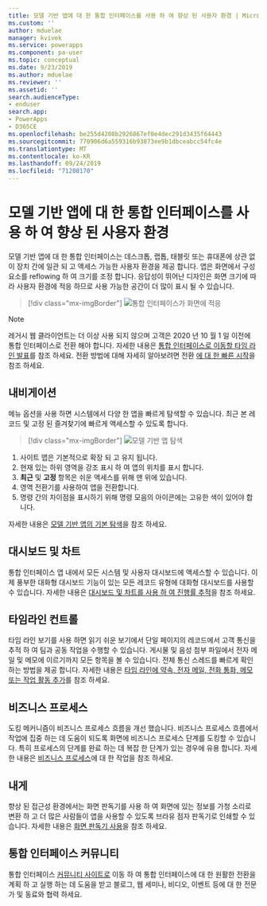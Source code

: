 ```yaml
---
title: 모델 기반 앱에 대 한 통합 인터페이스를 사용 하 여 향상 된 사용자 환경 | MicrosoftDocs
ms.custom: ''
author: mduelae
manager: kvivek
ms.service: powerapps
ms.component: pa-user
ms.topic: conceptual
ms.date: 9/23/2019
ms.author: mduelae
ms.reviewer: ''
ms.assetid: ''
search.audienceType:
- enduser
search.app:
- PowerApps
- D365CE
ms.openlocfilehash: be255d4208b2926867ef0e4dec291d3435f64443
ms.sourcegitcommit: 770906d6a559316b93873ee9b1dbceabcc54fc4e
ms.translationtype: MT
ms.contentlocale: ko-KR
ms.lasthandoff: 09/24/2019
ms.locfileid: "71208170"
---
```

#  <a name="enhanced-user-experience-with-the-unified-interface-for-model-driven-apps"></a>모델 기반 앱에 대 한 통합 인터페이스를 사용 하 여 향상 된 사용자 환경 

모델 기반 앱에 대 한 통합 인터페이스는 데스크톱, 랩톱, 태블릿 또는 휴대폰에 상관 없이 장치 간에 일관 되 고 액세스 가능한 사용자 환경을 제공 합니다. 앱은 화면에서 구성 요소를 reflowing 하 여 크기를 조정 합니다. 응답성이 뛰어난 디자인은 화면 크기에 따라 사용자 환경에 적응 하므로 사용 가능한 공간이 더 많이 표시 될 수 있습니다.

> [!div class="mx-imgBorder"]
> ![통합 인터페이스가 화면에 적응](media/Reflow.png "통합 인터페이스가 화면에 적응")



> [!NOTE]
> 레거시 웹 클라이언트는 더 이상 사용 되지 않으며 고객은 2020 년 10 월 1 일 이전에 통합 인터페이스로 전환 해야 합니다. 자세한 내용은 [통합 인터페이스로 이동할 타임 라인 발표](https://cloudblogs.microsoft.com/dynamics365/it/2019/09/10/announcing-the-timeline-to-move-to-unified-interface/)를 참조 하세요. 전환 방법에 대해 자세히 알아보려면 전환 [에 대 한 빠른 시작](https://docs.microsoft.com/en-us/powerapps/maker/model-driven-apps/transition-web-app)을 참조 하세요.

## <a name="navigation"></a>내비게이션

메뉴 옵션을 사용 하면 시스템에서 다양 한 앱을 빠르게 탐색할 수 있습니다. 최근 본 레코드 및 고정 된 즐겨찾기에 빠르게 액세스할 수 있도록 합니다. 

> [!div class="mx-imgBorder"]
> ![모델 기반 앱 탐색](media/nav.png "모델 기반 앱 탐색")

1. 사이트 맵은 기본적으로 확장 되 고 유지 됩니다.
2. 현재 있는 하위 영역을 강조 표시 하 여 앱의 위치를 표시 합니다.
3. **최근** 및 **고정** 항목은 쉬운 액세스를 위해 맨 위에 있습니다. 
4. 영역 전환기를 사용하여 앱을 전환합니다.
5. 명령 간의 차이점을 표시하기 위해 명령 모음의 아이콘에는 고유한 색이 있어야 합니다.

자세한 내용은 [모델 기반 앱의 기본 탐색](navigation.md)을 참조 하세요.

## <a name="dashboards-and-charts"></a>대시보드 및 차트
통합 인터페이스 앱 내에서 모든 시스템 및 사용자 대시보드에 액세스할 수 있습니다. 이제 풍부한 대화형 대시보드 기능이 있는 모든 레코드 유형에 대화형 대시보드를 사용할 수 있습니다. 자세한 내용은 [대시보드 및 차트를 사용 하 여 진행률 추적](track-your-progress-with-dashboard-and-charts.md)을 참조 하세요.

## <a name="timeline-control"></a>타임라인 컨트롤 
타임 라인 보기를 사용 하면 읽기 쉬운 보기에서 단일 페이지의 레코드에서 고객 통신을 추적 하 여 팀과 공동 작업을 수행할 수 있습니다. 게시물 및 음성 첨부 파일에서 전자 메일 및 메모에 이르기까지 모든 항목을 볼 수 있습니다. 전체 통신 스레드를 빠르게 확인 하는 방법을 제공 합니다. 자세한 내용은 [타임 라인에 약속, 전자 메일, 전화 통화, 메모 또는 작업 활동 추가](add-activities.md)를 참조 하세요.

## <a name="business-process"></a>비즈니스 프로세스 
도킹 메커니즘이 비즈니스 프로세스 흐름을 개선 했습니다. 비즈니스 프로세스 흐름에서 작업에 집중 하는 데 도움이 되도록 화면에 비즈니스 프로세스 단계를 도킹할 수 있습니다. 특히 프로세스의 단계를 완료 하는 데 복잡 한 단계가 있는 경우에 유용 합니다. 자세한 내용은 [비즈니스 프로세스](work-with-business-processes.md)에 대 한 작업을 참조 하세요.

## <a name="accessibility"></a>내게
향상 된 접근성 환경에서는 화면 판독기를 사용 하 여 화면에 있는 정보를 가청 소리로 변환 하 고 더 많은 사람들이 앱을 사용할 수 있도록 브라유 점자 판독기로 인쇄할 수 있습니다. 자세한 내용은 [화면 판독기 사용](screen-reader.md)을 참조 하세요.

##  <a name="unified-interface-community"></a>통합 인터페이스 커뮤니티

통합 인터페이스 [커뮤니티 사이트로](https://community.dynamics.com/365/unified-interface/) 이동 하 여 통합 인터페이스에 대 한 원활한 전환을 계획 하 고 실행 하는 데 도움을 받고 블로그, 웹 세미나, 비디오, 이벤트 등에 대 한 전문가 및 동료와 협력 하세요.
